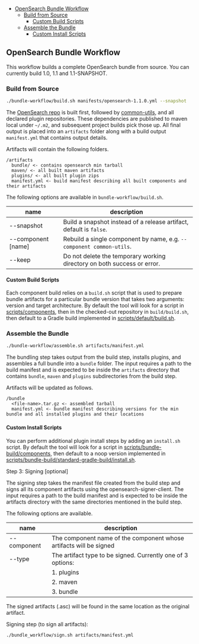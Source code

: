 - [OpenSearch Bundle Workflow](#opensearch-bundle-workflow)
    - [Build from Source](#build-from-source)
        - [Custom Build Scripts](#custom-build-scripts)
    - [Assemble the Bundle](#assemble-the-bundle)
        - [Custom Install Scripts](#custom-install-scripts)

## OpenSearch Bundle Workflow

This workflow builds a complete OpenSearch bundle from source. You can currently build 1.0, 1.1 and 1.1-SNAPSHOT.

### Build from Source

```bash
./bundle-workflow/build.sh manifests/opensearch-1.1.0.yml --snapshot
```

The [OpenSearch repo](https://github.com/opensearch-project/OpenSearch) is built first, followed by [common-utils](https://github.com/opensearch-project/common-utils), and all declared plugin repositories. These dependencies are published to maven local under `~/.m2`, and subsequent project builds pick those up. All final output is placed into an `artifacts` folder along with a build output `manifest.yml` that contains output details.

Artifacts will contain the following folders.

```
/artifacts
  bundle/ <- contains opensearch min tarball 
  maven/ <- all built maven artifacts
  plugins/ <- all built plugin zips
  manifest.yml <- build manifest describing all built components and their artifacts
```

The following options are available in `bundle-workflow/build.sh`.

| name               | description                                                             |
|--------------------|-------------------------------------------------------------------------|
| --snapshot         | Build a snapshot instead of a release artifact, default is `false`.     |
| --component [name] | Rebuild a single component by name, e.g. `--component common-utils`.    |
| --keep             | Do not delete the temporary working directory on both success or error. |

#### Custom Build Scripts

Each component build relies on a `build.sh` script that is used to prepare bundle artifacts for a particular bundle version that takes two arguments: version and target architecture. By default the tool will look for a script in [scripts/components](scripts/components), then in the checked-out repository in `build/build.sh`, then default to a Gradle build implemented in [scripts/default/build.sh](scripts/default/build.sh).

### Assemble the Bundle 

```bash
./bundle-workflow/assemble.sh artifacts/manifest.yml
```

The bundling step takes output from the build step, installs plugins, and assembles a full bundle into a `bundle` folder. The input requires a path to the build manifest and is expected to be inside the `artifacts` directory that contains `bundle`, `maven` and `plugins` subdirectories from the build step.

Artifacts will be updated as follows.

```
/bundle
  <file-name>.tar.gz <- assembled tarball
  manifest.yml <- bundle manifest describing versions for the min bundle and all installed plugins and their locations
```

#### Custom Install Scripts

You can perform additional plugin install steps by adding an `install.sh` script. By default the tool will look for a script in [scripts/bundle-build/components](scripts/bundle-build/components), then default to a noop version implemented in [scripts/bundle-build/standard-gradle-build/install.sh](scripts/bundle-build/standard-gradle-build/install.sh).

Step 3: Signing [optional]

The signing step takes the manifest file created from the build step and signs all its component artifacts using the opensearch-signer-client. The input requires a path to the build manifest and is expected to be inside the artifacts directory with the same directories mentioned in the build step. 

The following options are available. 

| name        | description                                                         |
|-------------|---------------------------------------------------------------------|
| --component | The component name of the component whose artifacts will be signed  |
| --type      | The artifact type to be signed. Currently one of 3 options:         |
|             | 	1. plugins                                                  |
|             |         2. maven                                                    |
|             |         3. bundle                                                   |

The signed artifacts (<artifact>.asc) will be found in the same location as the original artifact. 

Signing step (to sign all artifacts):
```bash
./bundle_workflow/sign.sh artifacts/manifest.yml
```
